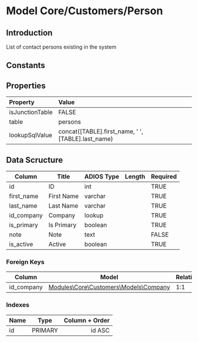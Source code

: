 # Model Core/Customers/Person

## Introduction

List of contact persons existing in the system

## Constants

## Properties

| Property        | Value                                                  |
| :-------------- | :----------------------------------------------------- |
| isJunctionTable | FALSE                                                  |
| table           | persons                                                |
| lookupSqlValue  | concat([TABLE].first_name, ' ', [TABLE].last_name) |

## Data Scructure

| Column     | Title      | ADIOS Type | Length | Required |
| ---------- | ---------- | ---------- | ------ | -------- |
| id         | ID         | int        |        | TRUE     |
| first_name | First Name | varchar    |        | TRUE     |
| last_name  | Last Name  | varchar    |        | TRUE     |
| id_company | Company    | lookup     |        | TRUE     |
| is_primary | Is Primary | boolean    |        | TRUE     |
| note       | Note       | text       |        | FALSE    |
| is_active  | Active     | boolean    |        | TRUE     |

### Foreign Keys

| Column     | Model                                               | Relation | OnUpdate | OnDelete |
| ---------- | --------------------------------------------------- | -------- | -------- | -------- |
| id_company | [Modules\Core\Customers\Models\Company](Company.md./modules/core/customers/models/company.md) | 1:1      | Cascade  | Restrict |

### Indexes

| Name |  Type   | Column + Order |
| :--- | :-----: | -------------: |
| id   | PRIMARY |         id ASC |
